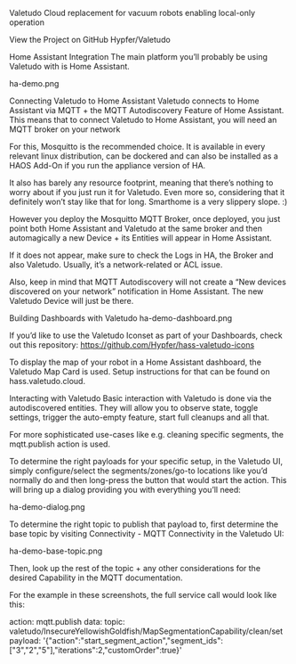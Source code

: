 Valetudo
Cloud replacement for vacuum robots enabling local-only operation

View the Project on GitHub
Hypfer/Valetudo

Home Assistant Integration
The main platform you’ll probably be using Valetudo with is Home Assistant.

ha-demo.png

Connecting Valetudo to Home Assistant
Valetudo connects to Home Assistant via MQTT + the MQTT Autodiscovery Feature of Home Assistant. This means that to connect Valetudo to Home Assistant, you will need an MQTT broker on your network

For this, Mosquitto is the recommended choice. It is available in every relevant linux distribution, can be dockered and can also be installed as a HAOS Add-On if you run the appliance version of HA.

It also has barely any resource footprint, meaning that there’s nothing to worry about if you just run it for Valetudo. Even more so, considering that it definitely won’t stay like that for long. Smarthome is a very slippery slope. :)

However you deploy the Mosquitto MQTT Broker, once deployed, you just point both Home Assistant and Valetudo at the same broker and then automagically a new Device + its Entities will appear in Home Assistant.

If it does not appear, make sure to check the Logs in HA, the Broker and also Valetudo. Usually, it’s a network-related or ACL issue.

Also, keep in mind that MQTT Autodiscovery will not create a “New devices discovered on your network” notification in Home Assistant. The new Valetudo Device will just be there.

Building Dashboards with Valetudo
ha-demo-dashboard.png

If you’d like to use the Valetudo Iconset as part of your Dashboards, check out this repository: https://github.com/Hypfer/hass-valetudo-icons

To display the map of your robot in a Home Assistant dashboard, the Valetudo Map Card is used. Setup instructions for that can be found on hass.valetudo.cloud.

Interacting with Valetudo
Basic interaction with Valetudo is done via the autodiscovered entities. They will allow you to observe state, toggle settings, trigger the auto-empty feature, start full cleanups and all that.

For more sophisticated use-cases like e.g. cleaning specific segments, the mqtt.publish action is used.

To determine the right payloads for your specific setup, in the Valetudo UI, simply configure/select the segments/zones/go-to locations like you’d normally do and then long-press the button that would start the action. This will bring up a dialog providing you with everything you’ll need:

ha-demo-dialog.png

To determine the right topic to publish that payload to, first determine the base topic by visiting Connectivity - MQTT Connectivity in the Valetudo UI:

ha-demo-base-topic.png

Then, look up the rest of the topic + any other considerations for the desired Capability in the MQTT documentation.

For the example in these screenshots, the full service call would look like this:

action: mqtt.publish
data:
topic: valetudo/InsecureYellowishGoldfish/MapSegmentationCapability/clean/set
payload: '{"action":"start_segment_action","segment_ids":["3","2","5"],"iterations":2,"customOrder":true}'
